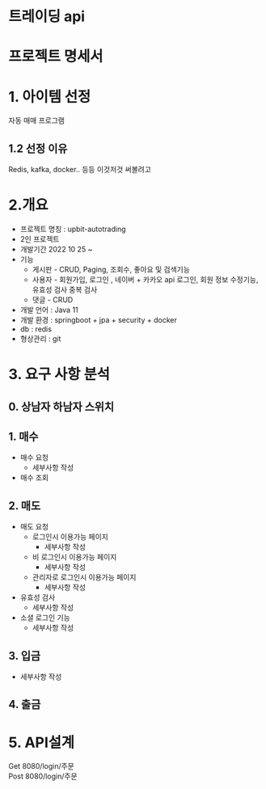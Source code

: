 # 트레이딩 api

# 프로젝트 명세서
# 1. 아이템 선정
자동 매매 프로그램 
## 1.2 선정 이유
Redis, kafka, docker.. 등등 이것저것 써볼려고 

# 2.개요
* 프로젝트 명칭 : upbit-autotrading 
* 2인 프로젝트 
* 개발기간 2022 10 25 ~
* 기능
	* 게시판 - CRUD, Paging, 조회수, 좋아요 및 검색기능
	* 사용자 - 회원가입, 로그인 , 네이버 + 카카오 api 로그인, 회원 정보 수정기능, 유효성 검사 중복 검사
	* 댓글 - CRUD
* 개발 언어 : Java 11 
* 개발 환경 : springboot + jpa + security  + docker
* db : redis
* 형상관리 : git

# 3. 요구 사항 분석
## 0. 상남자 하남자 스위치

## 1. 매수 
* 매수 요청
	* 세부사항 작성
* 매수 조회
## 2. 매도
*  매도 요청 
	* 로그인시 이용가능 페이지
		* 세부사항 작성
	* 비 로그인시 이용가능 페이지
		* 세부사항 작성
	* 관리자로 로그인시 이용가능 페이지
		* 세부사항 작성
* 유효성 검사
	* 세부사항 작성
* 소셜 로그인 기능
	* 세부사항 작성
## 3. 입금
* 세부사항 작성
## 4. 출금
# 5. API설계	
Get 8080/login/주문  
Post 8080/login/주문  










